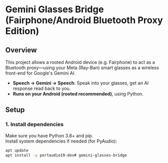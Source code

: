 # Gemini Glasses Bridge (Fairphone/Android Bluetooth Proxy Edition)

## Overview
This project allows a rooted Android device (e.g. Fairphone) to act as a Bluetooth proxy—using your Meta (Ray-Ban) smart glasses as a wireless front-end for Google's Gemini AI.

- **Speech → Gemini → Speech**: Speak into your glasses, get an AI response read back to you.
- **Runs on your Android (rooted recommended)**, using Python.

## Setup

### 1. Install dependencies

Make sure you have Python 3.8+ and pip.  
Install system dependencies if needed (for PyAudio):

```bash
apt update
apt install -y portaudio19-dev# gemini-glasses-bridge
